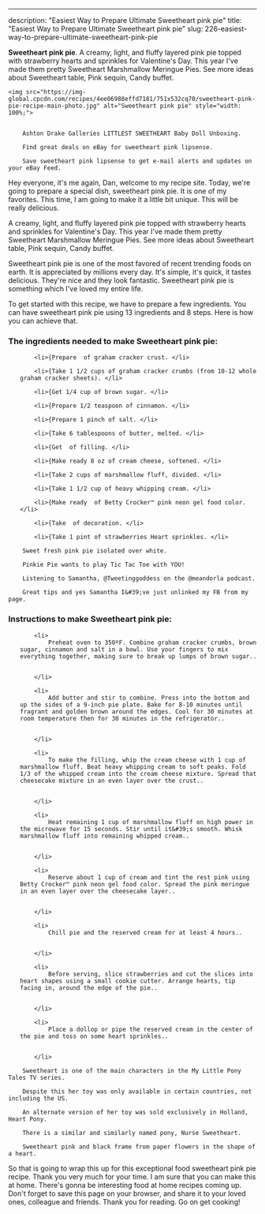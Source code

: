 ---
description: "Easiest Way to Prepare Ultimate Sweetheart pink pie"
title: "Easiest Way to Prepare Ultimate Sweetheart pink pie"
slug: 226-easiest-way-to-prepare-ultimate-sweetheart-pink-pie

<p>
	<strong>Sweetheart pink pie</strong>. 
	A creamy, light, and fluffy layered pink pie topped with strawberry hearts and sprinkles for Valentine&#39;s Day. This year I&#39;ve made them pretty Sweetheart Marshmallow Meringue Pies. See more ideas about Sweetheart table, Pink sequin, Candy buffet.
</p>
<p>
	
	<img src="https://img-global.cpcdn.com/recipes/4ee06988effd7181/751x532cq70/sweetheart-pink-pie-recipe-main-photo.jpg" alt="Sweetheart pink pie" style="width: 100%;">
	
	
		Ashton Drake Galleries LITTLEST SWEETHEART Baby Doll Unboxing.
	
		Find great deals on eBay for sweetheart pink lipsense.
	
		Save sweetheart pink lipsense to get e-mail alerts and updates on your eBay Feed.
	
</p>
<p>
	Hey everyone, it's me again, Dan, welcome to my recipe site. Today, we're going to prepare a special dish, sweetheart pink pie. It is one of my favorites. This time, I am going to make it a little bit unique. This will be really delicious.
</p>
	
<p>
	A creamy, light, and fluffy layered pink pie topped with strawberry hearts and sprinkles for Valentine&#39;s Day. This year I&#39;ve made them pretty Sweetheart Marshmallow Meringue Pies. See more ideas about Sweetheart table, Pink sequin, Candy buffet.
</p>
<p>
	Sweetheart pink pie is one of the most favored of recent trending foods on earth. It is appreciated by millions every day. It's simple, it's quick, it tastes delicious. They're nice and they look fantastic. Sweetheart pink pie is something which I've loved my entire life.
</p>

<p>
To get started with this recipe, we have to prepare a few ingredients. You can have sweetheart pink pie using 13 ingredients and 8 steps. Here is how you can achieve that.
</p>

<h3>The ingredients needed to make Sweetheart pink pie:</h3>

<ol>
	
		<li>{Prepare  of graham cracker crust. </li>
	
		<li>{Take 1 1/2 cups of graham cracker crumbs (from 10-12 whole graham cracker sheets). </li>
	
		<li>{Get 1/4 cup of brown sugar. </li>
	
		<li>{Prepare 1/2 teaspoon of cinnamon. </li>
	
		<li>{Prepare 1 pinch of salt. </li>
	
		<li>{Take 6 tablespoons of butter, melted. </li>
	
		<li>{Get  of filling. </li>
	
		<li>{Make ready 8 oz of cream cheese, softened. </li>
	
		<li>{Take 2 cups of marshmallow fluff, divided. </li>
	
		<li>{Take 1 1/2 cup of heavy whipping cream. </li>
	
		<li>{Make ready  of Betty Crocker™ pink neon gel food color. </li>
	
		<li>{Take  of decoration. </li>
	
		<li>{Take 1 pint of strawberries Heart sprinkles. </li>
	
</ol>
<p>
	
		Sweet fresh pink pie isolated over white.
	
		Pinkie Pie wants to play Tic Tac Toe with YOU!
	
		Listening to Samantha, @Tweetinggoddess on the @meandorla podcast.
	
		Great tips and yes Samantha I&#39;ve just unlinked my FB from my page.
	
</p>

<h3>Instructions to make Sweetheart pink pie:</h3>

<ol>
	
		<li>
			Preheat oven to 350ºF. Combine graham cracker crumbs, brown sugar, cinnamon and salt in a bowl. Use your fingers to mix everything together, making sure to break up lumps of brown sugar..
			
			
		</li>
	
		<li>
			Add butter and stir to combine. Press into the bottom and up the sides of a 9-inch pie plate. Bake for 8-10 minutes until fragrant and golden brown around the edges. Cool for 30 minutes at room temperature then for 30 minutes in the refrigerator..
			
			
		</li>
	
		<li>
			To make the filling, whip the cream cheese with 1 cup of marshmallow fluff. Beat heavy whipping cream to soft peaks. Fold 1/3 of the whipped cream into the cream cheese mixture. Spread that cheesecake mixture in an even layer over the crust..
			
			
		</li>
	
		<li>
			Heat remaining 1 cup of marshmallow fluff on high power in the microwave for 15 seconds. Stir until it&#39;s smooth. Whisk marshmallow fluff into remaining whipped cream..
			
			
		</li>
	
		<li>
			Reserve about 1 cup of cream and tint the rest pink using Betty Crocker™ pink neon gel food color. Spread the pink meringue in an even layer over the cheesecake layer..
			
			
		</li>
	
		<li>
			Chill pie and the reserved cream for at least 4 hours..
			
			
		</li>
	
		<li>
			Before serving, slice strawberries and cut the slices into heart shapes using a small cookie cutter. Arrange hearts, tip facing in, around the edge of the pie..
			
			
		</li>
	
		<li>
			Place a dollop or pipe the reserved cream in the center of the pie and toss on some heart sprinkles..
			
			
		</li>
	
</ol>

<p>
	
		Sweetheart is one of the main characters in the My Little Pony Tales TV series.
	
		Despite this her toy was only available in certain countries, not including the US.
	
		An alternate version of her toy was sold exclusively in Holland, Heart Pony.
	
		There is a similar and similarly named pony, Nurse Sweetheart.
	
		Sweetheart pink and black frame from paper flowers in the shape of a heart.
	
</p>

<p>
	So that is going to wrap this up for this exceptional food sweetheart pink pie recipe. Thank you very much for your time. I am sure that you can make this at home. There's gonna be interesting food at home recipes coming up. Don't forget to save this page on your browser, and share it to your loved ones, colleague and friends. Thank you for reading. Go on get cooking!
</p>
